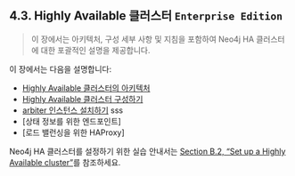 ## 4.3. Highly Available 클러스터 `Enterprise Edition`
> 이 장에서는 아키텍처, 구성 세부 사항 및 지침을 포함하여 Neo4j HA 클러스터에 대한 포괄적인 설명을 제공합니다.

이 장에서는 다음을 설명합니다:

* [Highly Available 클러스터의 아키텍처](./high-availability.html)
* [Highly Available 클러스터 구성하기](https://neo4j.com/docs/operations-manual/3.3/clustering/high-availability/configuration/)
* [arbiter 인스턴스 설치하기](https://neo4j.com/docs/operations-manual/3.3/clustering/high-availability/arbiter-instances/)
sss
* [상태 정보를 위한 엔드포인트]
* [로드 밸런싱을 위한 HAProxy]

Neo4j HA 클러스터를 설정하기 위한 실습 안내서는 [Section B.2, “Set up a Highly Available cluster”](https://neo4j.com/docs/operations-manual/3.3/tutorial/highly-available-cluster/)를 참조하세요.
